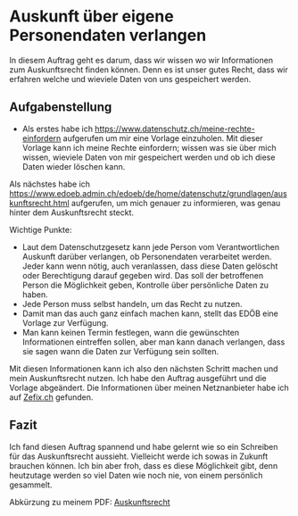# Auskunft über eigene Personendaten verlangen
In diesem Auftrag geht es darum, dass wir wissen wo wir Informationen zum Auskunftsrecht finden können. Denn es ist unser gutes Recht, dass wir erfahren welche und wieviele Daten von uns gespeichert werden. 
## Aufgabenstellung
- Als erstes habe ich <a href="https://www.datenschutz.ch/meine-rechte-einfordern">https://www.datenschutz.ch/meine-rechte-einfordern</a> aufgerufen um mir eine Vorlage einzuholen. Mit dieser Vorlage kann ich meine Rechte einfordern; wissen was sie über mich wissen, wieviele Daten von mir gespeichert werden und ob ich diese Daten wieder löschen kann.  

Als nächstes habe ich <a href="https://www.edoeb.admin.ch/edoeb/de/home/datenschutz/grundlagen/auskunftsrecht.html">https://www.edoeb.admin.ch/edoeb/de/home/datenschutz/grundlagen/auskunftsrecht.html</a> aufgerufen, um mich genauer zu informieren, was genau hinter dem Auskunftsrecht steckt.

Wichtige Punkte: 
- Laut dem Datenschutzgesetz kann jede Person vom Verantwortlichen Auskunft darüber verlangen, ob Personendaten verarbeitet werden. Jeder kann wenn nötig, auch veranlassen, dass diese Daten gelöscht oder Berechtigung darauf gegeben wird. Das soll der betroffenen Person die Möglichkeit geben, Kontrolle über persönliche Daten zu haben.
- Jede Person muss selbst handeln, um das Recht zu nutzen.
- Damit man das auch ganz einfach machen kann, stellt das EDÖB eine Vorlage zur Verfügung.
- Man kann keinen Termin festlegen, wann die gewünschten Informationen eintreffen sollen, aber man kann danach verlangen, dass sie sagen wann die Daten zur Verfügung sein sollten.

Mit diesen Informationen kann ich also den nächsten Schritt machen und mein Auskunftsrecht nutzen. Ich habe den Auftrag ausgeführt und die Vorlage abgeändert. Die Informationen über meinen Netznanbieter habe ich auf <a href="https://www.zefix.ch">Zefix.ch</a> gefunden.

## Fazit
Ich fand diesen Auftrag spannend und habe gelernt wie so ein Schreiben für das Auskunftsrecht aussieht. Vielleicht werde ich sowas in Zukunft brauchen können. Ich bin aber froh, dass es diese Möglichkeit gibt, denn heutzutage werden so viel Daten wie noch nie, von einem persönlich gesammelt.

Abkürzung zu meinem PDF: [Auskunftsrecht](david_Peter_auskunftsrecht_eigene_daten.pdf)